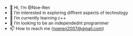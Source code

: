 - 👋 Hi, I’m @Noe-Ren
- 👀 I’m interested in exploring diffrent aspects of technology 
- 🌱 I’m currently learning c++
- 💞️ I’m looking to be an independednt programmer 
- 📫 How to reach me (noeren2007@gmail.com)

<!---
oh! and I know python am learning java too and open to any internship(preferably online) or oppurtunities that includes working on this language!!
--->
